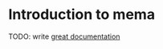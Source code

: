 # Introduction to mema

TODO: write [great documentation](http://jacobian.org/writing/what-to-write/)
